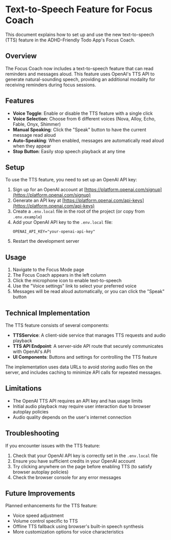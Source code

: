 # Text-to-Speech Feature for Focus Coach

This document explains how to set up and use the new text-to-speech (TTS) feature in the ADHD-Friendly Todo App's Focus Coach.

## Overview

The Focus Coach now includes a text-to-speech feature that can read reminders and messages aloud. This feature uses OpenAI's TTS API to generate natural-sounding speech, providing an additional modality for receiving reminders during focus sessions.

## Features

- **Voice Toggle**: Enable or disable the TTS feature with a single click
- **Voice Selection**: Choose from 6 different voices (Nova, Alloy, Echo, Fable, Onyx, Shimmer)
- **Manual Speaking**: Click the "Speak" button to have the current message read aloud
- **Auto-Speaking**: When enabled, messages are automatically read aloud when they appear
- **Stop Button**: Easily stop speech playback at any time

## Setup

To use the TTS feature, you need to set up an OpenAI API key:

1. Sign up for an OpenAI account at [https://platform.openai.com/signup](https://platform.openai.com/signup)
2. Generate an API key at [https://platform.openai.com/api-keys](https://platform.openai.com/api-keys)
3. Create a `.env.local` file in the root of the project (or copy from `.env.example`)
4. Add your OpenAI API key to the `.env.local` file:
   ```
   OPENAI_API_KEY="your-openai-api-key"
   ```
5. Restart the development server

## Usage

1. Navigate to the Focus Mode page
2. The Focus Coach appears in the left column
3. Click the microphone icon to enable text-to-speech
4. Use the "Voice settings" link to select your preferred voice
5. Messages will be read aloud automatically, or you can click the "Speak" button

## Technical Implementation

The TTS feature consists of several components:

- **TTSService**: A client-side service that manages TTS requests and audio playback
- **TTS API Endpoint**: A server-side API route that securely communicates with OpenAI's API
- **UI Components**: Buttons and settings for controlling the TTS feature

The implementation uses data URLs to avoid storing audio files on the server, and includes caching to minimize API calls for repeated messages.

## Limitations

- The OpenAI TTS API requires an API key and has usage limits
- Initial audio playback may require user interaction due to browser autoplay policies
- Audio quality depends on the user's internet connection

## Troubleshooting

If you encounter issues with the TTS feature:

1. Check that your OpenAI API key is correctly set in the `.env.local` file
2. Ensure you have sufficient credits in your OpenAI account
3. Try clicking anywhere on the page before enabling TTS (to satisfy browser autoplay policies)
4. Check the browser console for any error messages

## Future Improvements

Planned enhancements for the TTS feature:

- Voice speed adjustment
- Volume control specific to TTS
- Offline TTS fallback using browser's built-in speech synthesis
- More customization options for voice characteristics 